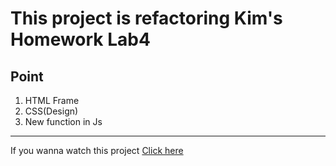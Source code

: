 # This project is refactoring Kim's Homework Lab4

## Point
1. HTML Frame
2. CSS(Design)
3. New function in Js 

--------------
If you wanna watch this project [Click here](www.github.io)
